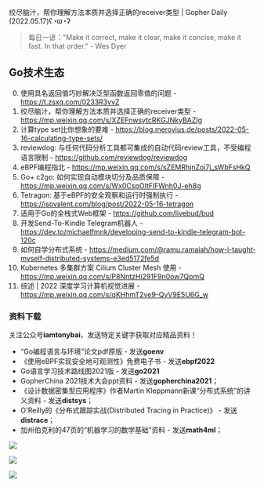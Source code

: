 绞尽脑汁，帮你理解方法本质并选择正确的receiver类型 | Gopher Daily (2022.05.17)ʕ◔ϖ◔ʔ

>每日一谚："Make it correct, make it clear, make it concise, make it fast. In that order." - Wes Dyer

## Go技术生态

0. 使用具名返回值巧妙解决泛型函数返回零值的问题 - https://t.zsxq.com/0233R3vvZ
1. 绞尽脑汁，帮你理解方法本质并选择正确的receiver类型 - https://mp.weixin.qq.com/s/XZEFnwsytcRKGJNkyBAZIg 
2. 计算type set比你想象的要难 - https://blog.merovius.de/posts/2022-05-16-calculating-type-sets/
3. reviewdog: 与任何代码分析工具都可集成的自动代码review工具，不受编程语言限制 - https://github.com/reviewdog/reviewdog
4. eBPF编程指北 - https://mp.weixin.qq.com/s/sZEMRhjnZoj7j_sWbFsHkQ
5. Go+ c2go: 如何实现自动模块切分及品质保障 - https://mp.weixin.qq.com/s/Wx0CspOItFlFWnh0J-eh8g
6. Tetragon: 基于eBPF的安全观察和运行时强制执行 - https://isovalent.com/blog/post/2022-05-16-tetragon
7. 适用于Go的全栈式Web框架 - https://github.com/livebud/bud
8. 开发Send-To-Kindle Telegram机器人 - https://dev.to/michaelfmnk/developing-send-to-kindle-telegram-bot-120c
9. 如何自学分布式系统 - https://medium.com/@ramu.ramaiah/how-i-taught-myself-distributed-systems-e3ed5172fe5d
10. Kubernetes 多集群方案 Cilium Cluster Mesh 使用 - https://mp.weixin.qq.com/s/P8NntzHi291F9n0ow7QpmQ 
11. 综述 | 2022 深度学习计算机视觉进展 - https://mp.weixin.qq.com/s/qKHhmT2ve9-QyV9E5U6G_w

### 资料下载

关注公众号**iamtonybai**，发送特定关键字获取对应精品资料！

* “Go编程语言与环境”论文pdf原版 - 发送**goenv**
* 《使用eBPF实现安全地可观测性》免费电子书 - 发送**ebpf2022**
* Go语言学习技术路线图2021版 - 发送**go2021**
* GopherChina 2021技术大会ppt资料 - 发送**gopherchina2021**；
* 《设计数据密集型应用程序》作者Martin Kleppmann新课“分布式系统”的讲义资料 - 发送**distsys**；
* O'Reilly的《分布式跟踪实战(Distributed Tracing in Practice)》 - 发送**distrace**；
* 加州伯克利的47页的“机器学习的数学基础”资料 - 发送**math4ml**；

![](https://mmbiz.qpic.cn/mmbiz_png/cH6WzfQ94mb54jsFJZ3Knmz8obUsf3PBShthmdSw5E01TcYmUReGkj0BWpxHak1HlnlzHvLmKax53YSGr7aNlA/0?wx_fmt=png)

![](https://mmbiz.qpic.cn/mmbiz_png/cH6WzfQ94mZsOgPXTXZgWiaE03ib9r9WFJXC6xJCA5Y6VSesOZqlGxYfODibvR7UPGxiaM7SZZNQZkRtggPXEfBdwQ/0?wx_fmt=png)

![](https://mmbiz.qpic.cn/mmbiz_png/cH6WzfQ94mb54jsFJZ3Knmz8obUsf3PBrSoqeMvoWCticN2cpU64fJ0FYQdXJhP7ia7WRh8628uOAsQYeE2NibRRw/0?wx_fmt=png)

